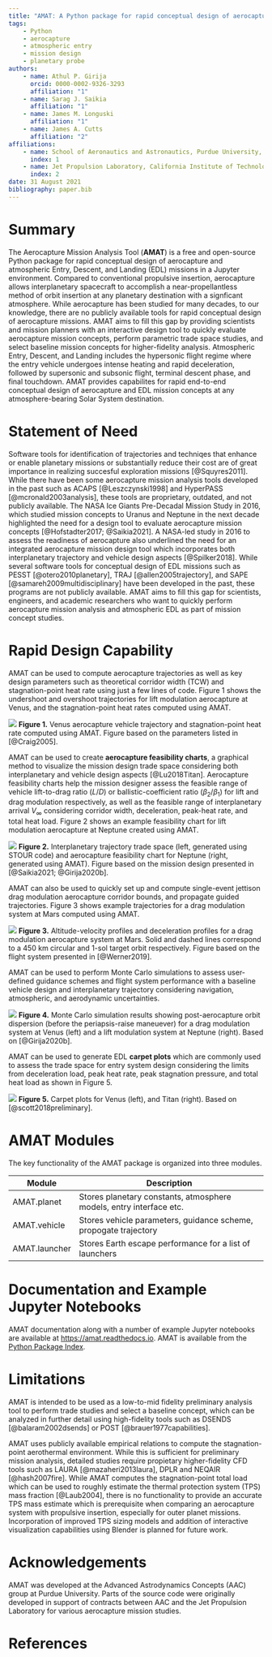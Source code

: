 ```yaml
---
title: "AMAT: A Python package for rapid conceptual design of aerocapture and atmospheric Entry, Descent, and Landing (EDL) missions in a Jupyter environment"
tags:
    - Python
    - aerocapture
    - atmospheric entry
    - mission design
    - planetary probe
authors:
    - name: Athul P. Girija
      orcid: 0000-0002-9326-3293
      affiliation: "1"
    - name: Sarag J. Saikia
      affiliation: "1"
    - name: James M. Longuski
      affiliation: "1"
    - name: James A. Cutts
      affiliation: "2"
affiliations:
    - name: School of Aeronautics and Astronautics, Purdue University, West Lafayette, IN 47907, United States
      index: 1
    - name: Jet Propulsion Laboratory, California Institute of Technology, Pasadena, CA 91109, United States
      index: 2
date: 31 August 2021
bibliography: paper.bib
---
```


# Summary
The Aerocapture Mission Analysis Tool (**AMAT**) is a free and open-source Python package for rapid conceptual design of aerocapture and atmospheric Entry, Descent, and Landing (EDL) missions in a Jupyter environment. Compared to conventional propulsive insertion, aerocapture allows interplanetary spacecraft to accomplish a near-propellantless method of orbit insertion at any planetary destination with a signficant atmosphere. While aerocapture has been studied for many decades, to our knowledge, there are no publicly available tools for rapid conceptual design of aerocapture missions. AMAT aims to fill this gap by providing scientists and mission planners with an interactive design tool to quickly evaluate aerocapture mission concepts, perform parametric trade space studies, and select baseline mission concepts for higher-fidelity analysis. Atmospheric Entry, Descent, and Landing includes the hypersonic flight regime where the entry vehicle undergoes intense heating and rapid deceleration, followed by supersonic and subsonic flight, terminal descent phase, and final touchdown. AMAT provides capabilites for rapid end-to-end conceptual design of aerocapture and EDL mission concepts at any atmosphere-bearing Solar System destination.

# Statement of Need

Software tools for identification of trajectories and techniqes that enhance or enable planetary missions or substantially reduce their cost are of great importance in realizing succesful exploration missions [@Squyres2011]. While there have been some aerocapture mission analysis tools developed in the past such as ACAPS [@Leszczynski1998] and HyperPASS [@mcronald2003analysis], these tools are proprietary, outdated, and not publicly available. The NASA Ice Giants Pre-Decadal Mission Study in 2016, which studied mission concepts to Uranus and Neptune in the next decade highlighted the need for a design tool to evaluate aerocapture mission concepts [@Hofstadter2017; @Saikia2021]. A NASA-led study in 2016 to assess the readiness of aerocapture also underlined the need for an integrated aerocapture mission design tool which incorporates both interplanetary trajectory and vehicle design aspects [@Spilker2018]. While several software tools for conceptual design of EDL missions such as PESST [@otero2010planetary], TRAJ [@allen2005trajectory], and SAPE [@samareh2009multidisciplinary] have been developed in the past, these programs are not publicly available.  AMAT aims to fill this gap for scientists, engineers, and academic researchers who want to quickly perform aerocapture mission analysis and atmospheric EDL as part of mission concept studies. 


# Rapid Design Capability

AMAT can be used to compute aerocapture trajectories as well as key design parameters such as theoretical corridor width (TCW) and stagnation-point heat rate using just a few lines of code. Figure 1 shows the undershoot and overshoot trajectories for lift modulation aerocapture at Venus, and the stagnation-point heat rates computed using AMAT.

![](https://i.imgur.com/3XPh6JY.png)
**Figure 1.** Venus aerocapture vehicle trajectory and stagnation-point heat rate computed using AMAT. Figure based on the parameters listed in [@Craig2005].

AMAT can be used to create **aerocapture feasibility charts**, a graphical method to visualize the mission design trade space considering both interplanetary and vehicle design aspects [@Lu2018Titan]. Aerocapture feasibility charts help the mission designer assess the feasible range of vehicle lift-to-drag ratio ($L/D$) or ballistic-coefficient ratio ($\beta_2/\beta_1$) for lift and drag modulation respectively, as well as the feasible range of interplanetary arrival $V_{\infty}$ considering corridor width, deceleration, peak-heat rate, and total heat load. Figure 2 shows an example feasibility chart for lift modulation aerocapture at Neptune created using AMAT.

![](https://i.imgur.com/BNINxh4.png)
**Figure 2.** Interplanetary trajectory trade space (left, generated using STOUR code) and aerocapture feasibility chart for Neptune (right, generated using AMAT). Figure based on the mission design presented in [@Saikia2021; @Girija2020b].  

AMAT can also be used to quickly set up and compute single-event jettison drag modulation aerocapture corridor bounds, and propagate guided trajectories. Figure 3 shows example trajectories for a drag modulation system at Mars computed using AMAT.

![](https://i.imgur.com/YlMk6Th.png)
**Figure 3.** Altitude-velocity profiles and deceleration profiles for a drag modulation aerocapture system at Mars. Solid and dashed lines correspond to a 450 km circular and 1-sol target orbit respectively. Figure based on the flight system presented in [@Werner2019].  

AMAT can be used to perform Monte Carlo simulations to assess user-defined guidance schemes and flight system performance with a baseline vehicle design and interplanetary trajectory considering navigation, atmospheric, and aerodynamic uncertainties.

![](https://i.imgur.com/Jefki5T.png)
**Figure 4.** Monte Carlo simulation results showing post-aerocapture orbit dispersion (before the periapsis-raise maneuever) for a drag modulation system at Venus (left) and a lift modulation system at Neptune (right). Based on  [@Girija2020b].

AMAT can be used to generate EDL **carpet plots** which are commonly used to assess the trade space for entry system design considering the limits from deceleration load, peak heat rate, peak stagnation pressure, and total heat load as shown in Figure 5.

![](https://i.imgur.com/uDxfzsS.png)
**Figure 5.** Carpet plots for Venus (left), and Titan (right). Based on [@scott2018preliminary].

# AMAT Modules

The key functionality of the AMAT package is organized into three modules.

| Module        | Description                                                         |
| ------------- | --------------------------------------------------------------------|
| AMAT.planet   | Stores planetary constants, atmosphere models, entry interface etc. |
| AMAT.vehicle  | Stores vehicle parameters, guidance scheme, propogate trajectory    |
| AMAT.launcher | Stores Earth escape performance for a list of launchers             |

# Documentation and Example Jupyter Notebooks

AMAT documentation along with a number of example Jupyter notebooks are available at https://amat.readthedocs.io. AMAT is available from the [Python Package Index](https://pypi.org/project/AMAT/).

# Limitations

AMAT is intended to be used as a low-to-mid fidelity preliminary analysis tool to perform trade studies and select a baseline concept, which can be analyzed in further detail using high-fidelity tools such as DSENDS [@balaram2002dsends] or POST [@brauer1977capabilities].

AMAT uses publicly available empirical relations to compute the stagnation-point aerothermal environment. While this is sufficient for preliminary mission analysis, detailed studies require propietary higher-fidelity CFD tools such as LAURA [@mazaheri2013laura], DPLR and NEQAIR [@hash2007fire]. While AMAT computes the stagnation-point total load which can be used to roughly estimate the thermal protection system (TPS) mass fraction [@Laub2004], there is no functionality to provide an accurate TPS mass estimate which is prerequisite when comparing an aerocapture system with propulsive insertion, especially for outer planet missions. Incorporation of improved TPS sizing models and addition of interactive visualization capabilities using Blender is planned for future work. 

# Acknowledgements

AMAT was developed at the Advanced Astrodynamics Concepts (AAC) group at Purdue University. Parts of the source code were originally developed in support of contracts between AAC and the Jet Propulsion Laboratory for various aerocapture mission studies. 

# References


